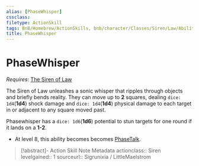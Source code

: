 ```yaml
---
alias: [PhaseWhisper]
cssclass: 
filetype: ActionSkill
tags: BnB/Homebrew/ActionSkills, bnb/character/Classes/Siren/Law/Abilities
title: PhaseWhisper
---
```


# PhaseWhisper
*Requires*: [The Siren of Law](The-Siren-of-Law.md)

The Siren of Law unleashes a sonic whisper that ripples through objects and briefly bends reality. They can move up to **2** squares, dealing `dice: 1d4`(**1d4**) shock damage and `dice: 1d4`(**1d4**) physical damage to each target in or adjacent to any square moved past.

Phasewhisper has a `dice: 1d6`(**1d6**) potential to stun targets for one round if it lands on a **1-2**.

- At level 8, this ability becomes becomes [PhaseTalk](PhaseTalk.md).

>[!abstract]- Action Skill Note Metadata
> actionclass:: Siren
> levelgained:: 1
> sourceurl:: Sigrunixia / LittleMaelstrom
